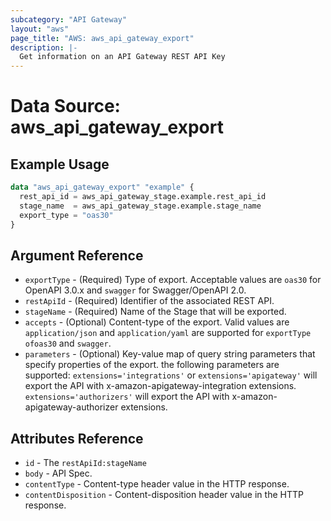 ```yaml
---
subcategory: "API Gateway"
layout: "aws"
page_title: "AWS: aws_api_gateway_export"
description: |-
  Get information on an API Gateway REST API Key
---
```


# Data Source: aws_api_gateway_export

## Example Usage

```terraform
data "aws_api_gateway_export" "example" {
  rest_api_id = aws_api_gateway_stage.example.rest_api_id
  stage_name  = aws_api_gateway_stage.example.stage_name
  export_type = "oas30"
}
```

## Argument Reference

* `exportType` - (Required) Type of export. Acceptable values are `oas30` for OpenAPI 3.0.x and `swagger` for Swagger/OpenAPI 2.0.
* `restApiId` - (Required) Identifier of the associated REST API.
* `stageName` - (Required) Name of the Stage that will be exported.
* `accepts` - (Optional) Content-type of the export. Valid values are `application/json` and `application/yaml` are supported for `exportType` `ofoas30` and `swagger`.
* `parameters` - (Optional) Key-value map of query string parameters that specify properties of the export. the following parameters are supported: `extensions='integrations'` or `extensions='apigateway'` will export the API with x-amazon-apigateway-integration extensions. `extensions='authorizers'` will export the API with x-amazon-apigateway-authorizer extensions.

## Attributes Reference

* `id` - The `restApiId:stageName`
* `body` - API Spec.
* `contentType` - Content-type header value in the HTTP response.
* `contentDisposition` - Content-disposition header value in the HTTP response.

<!-- cache-key: cdktf-0.17.0-pre.15 input-97b4bc2f607ec3282cee061f87dde80d33d8ee9edc631ec6acd9fa40f3e7e623 -->